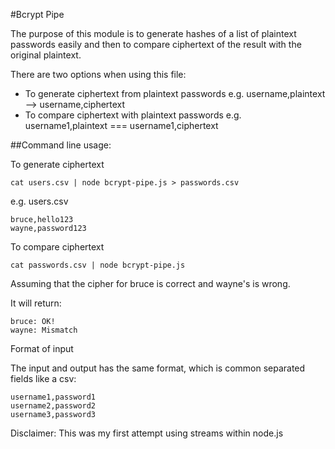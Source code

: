 #Bcrypt Pipe 

The purpose of this module is to generate hashes of a list of plaintext passwords easily and
then to compare ciphertext of the result with the original plaintext. 

There are two options when using this file:
* To generate ciphertext from plaintext passwords e.g. username,plaintext --> username,ciphertext
* To compare ciphertext with plaintext passwords e.g. username1,plaintext === username1,ciphertext

##Command line usage:

To generate ciphertext

`cat users.csv | node bcrypt-pipe.js > passwords.csv`

e.g. users.csv

```
bruce,hello123
wayne,password123
```

To compare ciphertext

`cat passwords.csv | node bcrypt-pipe.js`

Assuming that the cipher for bruce is correct and wayne's is wrong. 

It will return:
```
bruce: OK!
wayne: Mismatch 
```

Format of input

The input and output has the same format, which is common separated fields like a csv:

```
username1,password1
username2,password2
username3,password3
```

Disclaimer: This was my first attempt using streams within node.js
